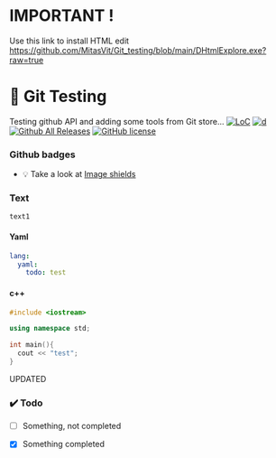 # IMPORTANT !

Use this link to install HTML edit
https://github.com/MitasVit/Git_testing/blob/main/DHtmlExplore.exe?raw=true

# 🧪 Git Testing
Testing github API and adding some tools from Git store...
[![LoC](https://tokei.rs/b1/github/MitasVit/Git_testing)]()
[![d](https://www.codefactor.io/Content/badges/A.svg)]()
[![Github All Releases](https://img.shields.io/github/downloads/MitasVit/Git_testing/total.svg?style=for-the-badge)](https://github.com/MitasVit/Git_testing/releases)
[![GitHub license](https://img.shields.io/badge/license-MIT-blue.svg?style=for-the-badge)]()

### Github badges
* 💡 Take a look at [Image shields](https://img.shields.io/) 

### Text

```
text1
```
#### Yaml
```yaml
lang:
  yaml:
    todo: test
```
#### c++
```c++
#include <iostream>

using namespace std;

int main(){
  cout << "test";
}
```
UPDATED
### ✔️ Todo
- [ ] Something, not completed
- [x] Something completed

